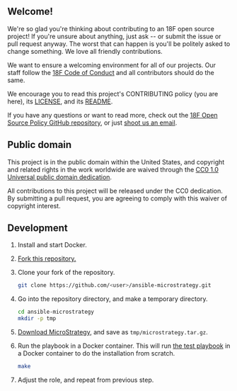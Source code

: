 ## Welcome!

We're so glad you're thinking about contributing to an 18F open source project! If you're unsure about anything, just ask -- or submit the issue or pull request anyway. The worst that can happen is you'll be politely asked to change something. We love all friendly contributions.

We want to ensure a welcoming environment for all of our projects. Our staff follow the [18F Code of Conduct](https://github.com/18F/code-of-conduct/blob/master/code-of-conduct.md) and all contributors should do the same.

We encourage you to read this project's CONTRIBUTING policy (you are here), its [LICENSE](LICENSE.md), and its [README](README.md).

If you have any questions or want to read more, check out the [18F Open Source Policy GitHub repository](https://github.com/18f/open-source-policy), or just [shoot us an email](mailto:18f@gsa.gov).

## Public domain

This project is in the public domain within the United States, and
copyright and related rights in the work worldwide are waived through
the [CC0 1.0 Universal public domain dedication](https://creativecommons.org/publicdomain/zero/1.0/).

All contributions to this project will be released under the CC0
dedication. By submitting a pull request, you are agreeing to comply
with this waiver of copyright interest.

## Development

1. Install and start Docker.
1. [Fork this repository.](https://help.github.com/articles/fork-a-repo/)
1. Clone your fork of the repository.

    ```sh
    git clone https://github.com/<user>/ansible-microstrategy.git
    ```

1. Go into the repository directory, and make a temporary directory.

    ```sh
    cd ansible-microstrategy
    mkdir -p tmp
    ```

1. [Download MicroStrategy](https://software.microstrategy.com/Download/index.aspx), and save as `tmp/microstrategy.tar.gz`.
1. Run the playbook in a Docker container. This will run [the test playbook](tests/test.yml) in a Docker container to do the installation from scratch.

    ```sh
    make
    ```

1. Adjust the role, and repeat from previous step.
